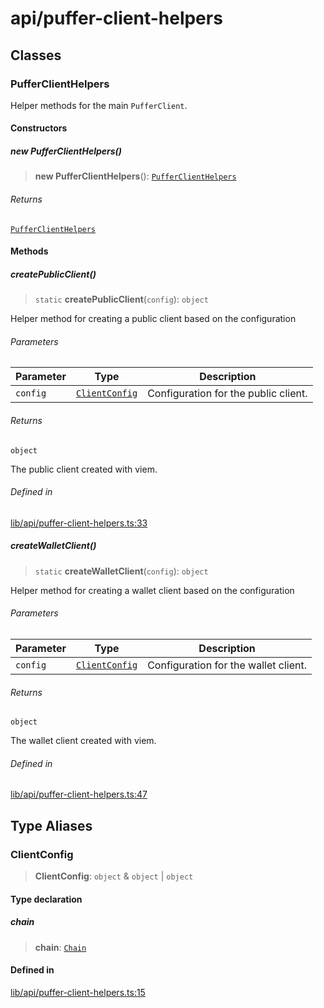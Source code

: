 # api/puffer-client-helpers

## Classes

### PufferClientHelpers

Helper methods for the main `PufferClient`.

#### Constructors

##### new PufferClientHelpers()

> **new PufferClientHelpers**(): [`PufferClientHelpers`](puffer-client-helpers.md#pufferclienthelpers)

###### Returns

[`PufferClientHelpers`](puffer-client-helpers.md#pufferclienthelpers)

#### Methods

##### createPublicClient()

> `static` **createPublicClient**(`config`): `object`

Helper method for creating a public client based on the
configuration

###### Parameters

| Parameter | Type | Description |
| ------ | ------ | ------ |
| `config` | [`ClientConfig`](puffer-client-helpers.md#clientconfig) | Configuration for the public client. |

###### Returns

`object`

The public client created with viem.

###### Defined in

[lib/api/puffer-client-helpers.ts:33](https://github.com/PufferFinance/puffer-sdk/blob/76e7ef64bae7e516a3502e53b1b67e1ba5bfc496/lib/api/puffer-client-helpers.ts#L33)

##### createWalletClient()

> `static` **createWalletClient**(`config`): `object`

Helper method for creating a wallet client based on the
configuration

###### Parameters

| Parameter | Type | Description |
| ------ | ------ | ------ |
| `config` | [`ClientConfig`](puffer-client-helpers.md#clientconfig) | Configuration for the wallet client. |

###### Returns

`object`

The wallet client created with viem.

###### Defined in

[lib/api/puffer-client-helpers.ts:47](https://github.com/PufferFinance/puffer-sdk/blob/76e7ef64bae7e516a3502e53b1b67e1ba5bfc496/lib/api/puffer-client-helpers.ts#L47)

## Type Aliases

### ClientConfig

> **ClientConfig**: `object` & `object` \| `object`

#### Type declaration

##### chain

> **chain**: [`Chain`](../chains/constants.md#chain)

#### Defined in

[lib/api/puffer-client-helpers.ts:15](https://github.com/PufferFinance/puffer-sdk/blob/76e7ef64bae7e516a3502e53b1b67e1ba5bfc496/lib/api/puffer-client-helpers.ts#L15)
